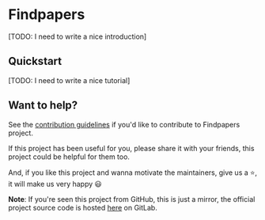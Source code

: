 # Findpapers

[TODO: I need to write a nice introduction]

## Quickstart

[TODO: I need to write a nice tutorial]

## Want to help?

See the [contribution guidelines](https://gitlab.com/jonatasgrosman/findpapers/-/blob/master/CONTRIBUTING.md)
if you'd like to contribute to Findpapers project.

If this project has been useful for you, please share it with your friends, this project could be helpful for them too.

And, if you like this project and wanna motivate the maintainers, give us a :star:, it will make us very happy :smiley:

**Note**: If you're seen this project from GitHub, this is just a mirror, 
the official project source code is hosted [here](https://gitlab.com/jonatasgrosman/findpapers) on GitLab.